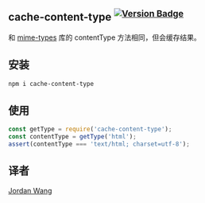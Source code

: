 ## cache-content-type <sup>[![Version Badge](http://versionbadg.es/node-modules/cache-content-type.svg)](https://www.npmjs.com/package/cache-content-type)</sup>

和 [mime-types](https://github.com/jshttp/mime-types) 库的 contentType 方法相同，但会缓存结果。

## 安装

```sh
npm i cache-content-type
```

## 使用

```js
const getType = require('cache-content-type');
const contentType = getType('html');
assert(contentType === 'text/html; charset=utf-8');
```

## 译者

[Jordan Wang](https://github.com/mingmingwon/)
